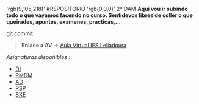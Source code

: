 'rgb(9,105,218)' #REPOSITORIO 'rgb(0,0,0)' 2º DAM
**Aquí vou ir subindo todo o que vayamos facendo no curso. Sentidevos libres de coller o que queirades, apuntes, examenes, practicas,...**

git commit

> **Enlace a AV ->** [Aula Virtual IES Leliadoura](https://www.edu.xunta.gal/centros/iesleliadoura/aulavirtual/)

*Asignaturas dispoñibles :*

- [DI](DAM2\DI)
- [PMDM](DAM2\PMDM)
- [AD](DAM2\ACD)
- [PSP](DAM2\PSP)
- [SXE](DAM2\SXE)